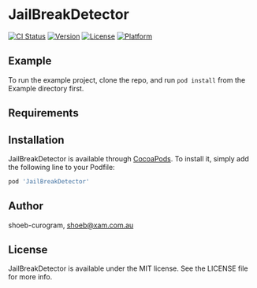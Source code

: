 # JailBreakDetector

[![CI Status](https://img.shields.io/travis/shoeb-curogram/JailBreakDetector.svg?style=flat)](https://travis-ci.org/shoeb-curogram/JailBreakDetector)
[![Version](https://img.shields.io/cocoapods/v/JailBreakDetector.svg?style=flat)](https://cocoapods.org/pods/JailBreakDetector)
[![License](https://img.shields.io/cocoapods/l/JailBreakDetector.svg?style=flat)](https://cocoapods.org/pods/JailBreakDetector)
[![Platform](https://img.shields.io/cocoapods/p/JailBreakDetector.svg?style=flat)](https://cocoapods.org/pods/JailBreakDetector)

## Example

To run the example project, clone the repo, and run `pod install` from the Example directory first.

## Requirements

## Installation

JailBreakDetector is available through [CocoaPods](https://cocoapods.org). To install
it, simply add the following line to your Podfile:

```ruby
pod 'JailBreakDetector'
```

## Author

shoeb-curogram, shoeb@xam.com.au

## License

JailBreakDetector is available under the MIT license. See the LICENSE file for more info.
